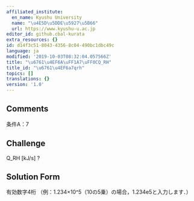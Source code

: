 ```yaml
---
affiliated_institute:
  en_name: Kyushu University
  name: "\u4E5D\u5DDE\u5927\u5B66"
  url: https://www.kyushu-u.ac.jp
editor_id: github.cbal-kurata
extra_resources: {}
id: d14f3c51-8043-4356-8c04-490bc1dbc49c
language: ja
modified: '2019-10-03T08:32:04.057566Z'
title: "\u6761\u4EF6A\uFF1A7\uFF0CQ_RH"
title_id: "\u6761\u4EF6a7qrh"
topics: []
translations: {}
version: '1.0'
---
```


## Comments
条件A：7

## Challenge
Q_RH [kJ/s] ?

## Solution Form
有効数字4桁
（例：1.234×10^5（10の5乗）の場合，1.234e5と入力します．）




